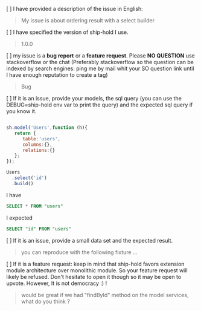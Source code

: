 [ ] I have provided a description of the issue in English:

> My issue is about ordering result with a select builder

[ ] I have specified the version of ship-hold I use.

> 1.0.0

[ ] my issue is a **bug report** or a **feature request**. Please **NO QUESTION** use stackoverflow or the chat (Preferably stackoverflow so the question can be indexed by search engines: ping me by mail whit your SO question link until I have enough reputation to create a tag)

> Bug

[ ] If it is an issue, provide your models, the sql query (you can use the DEBUG=ship-hold env var to print the query) and the expected sql query if you know it.

```javascript

sh.model('Users',function (h){
   return { 
      table:'users',
      columns:{},
      relations:{}
   };
});

Users
  .select('id')
  .build()

```

I have
 
```sql
SELECT * FROM "users"
```

I expected 

```sql
SELECT "id" FROM "users"
```

[ ] If it is an issue, provide a small data set and the expected result.

> you can reproduce with the following fixture ... 

[ ] If it is a feature request: keep in mind that ship-hold favors extension module architecture over monolithic module. So your feature request will likely be refused. Don't hesitate to open it though so it may be open to upvote. However, It is not democracy :) !

> would be great if we had "findById" method on the model services, what do you think ? 